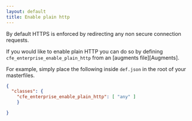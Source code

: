 ```yaml
---
layout: default
title: Enable plain http
---
```


By default HTTPS is enforced by redirecting any non secure connection requests.

If you would like to enable plain HTTP you can do so by defining
`cfe_enterprise_enable_plain_http` from an [augments file][Augments].

For example, simply place the following inside `def.json` in the root of your
masterfiles.

```json {file="def.json"}
{
  "classes": {
    "cfe_enterprise_enable_plain_http": [ "any" ]
    }

}
```
